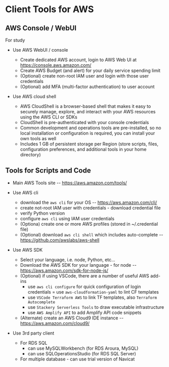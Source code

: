 # Client Tools for AWS

## AWS Console / WebUI

For study
- Use AWS WebUI / console
    - Create dedicated AWS account, login to AWS Web UI at https://console.aws.amazon.com/
    - Create AWS Budget (and alert) for your daily service spending limit
    - (Optional) create non-root IAM user and login with those user credentials
    - (Optional) add MFA (multi-factor authentication) to user account 
    
 - Use AWS cloud shell
    - AWS CloudShell is a browser-based shell that makes it easy to securely manage, explore, and interact with your AWS resources using the AWS CLI or SDKs
    - CloudShell is pre-authenticated with your console credentials
    - Common development and operations tools are pre-installed, so no local installation or configuration is required, you can install your own tools as well
    - Includes 1 GB of persistent storage per Region (store scripts, files, configuration preferences, and additional tools in your home directory)

## Tools for Scripts and Code

- Main AWS Tools site -- https://aws.amazon.com/tools/

- Use AWS cli
    - download the `aws cli` for your OS -- https://aws.amazon.com/cli/
    - create not-root IAM user with credentials - download credential file
    - verify Python version 
    - configure `aws cli` using IAM user credentials
    - (Optiona) create one or more AWS profiles (stored in ~/.credential file)
    - (Optional) download `aws cli shell` which includes auto-complete -- https://github.com/awslabs/aws-shell

- Use AWS SDK
    - Select your language, i.e. node, Python, etc...
    - Download the AWS SDK for your language - for node -- https://aws.amazon.com/sdk-for-node-js/
    - (Optional) if using VSCode, there are a number of useful AWS add-ins
        - use `aws cli configure` for quick configuration of login credentials
        = use `aws-cloudformation-yaml` to lint CF templates
        - use `VSCode Terraform AWS` to link TF templates, also `Terraform Autocomplete`
        - use `Stackery Serverless Tools` to draw executable infrastructure
        - use `AWS Amplify API` to add Amplify API code snippets
    - (Alternate) create an AWS Cloud9 IDE instance -- https://aws.amazon.com/cloud9/

- Use 3rd party client
    - For RDS SQL 
        - can use MySQLWorkbench (for RDS Aroura, MySQL)
        - can use SQLOperationsStudio (for RDS SQL Server)
    - For multiple database - can use trial version of Navicat
